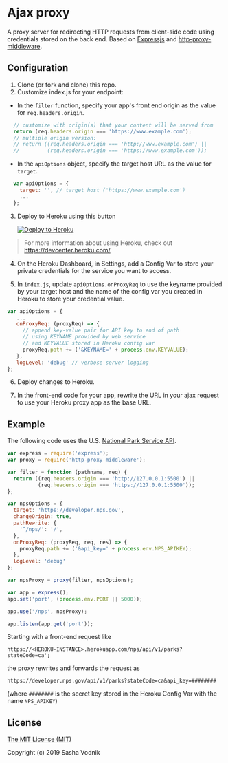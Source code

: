 # Ajax proxy

A proxy server for redirecting HTTP requests from client-side code using credentials stored on the back end.
Based on [Expressjs](https://expressjs.com) and [http-proxy-middleware](https://github.com/chimurai/http-proxy-middleware).

## Configuration

1. Clone (or fork and clone) this repo.
2. Customize index.js for your endpoint:

  - In the `filter` function, specify your app's front end origin as the value for `req.headers.origin`.
```js
  // customize with origin(s) that your content will be served from
  return (req.headers.origin === 'https://www.example.com');
  // multiple origin version:
  // return ((req.headers.origin === 'http://www.example.com') ||
  //         (req.headers.origin === 'https://www.example.com'));
```
  - In the `apiOptions` object, specify the target host URL as the value for `target`.

```js
  var apiOptions = {
    target: '', // target host ('https://www.example.com')
    ...
  };
```

   3. Deploy to Heroku using this button
   
       [![Deploy to Heroku](https://www.herokucdn.com/deploy/button.png)](https://heroku.com/deploy)

  > For more information about using Heroku, check out https://devcenter.heroku.com/

   4. On the Heroku Dashboard, in Settings, add a Config Var to store your private credentials for the service you want to access.

   5. In `index.js`, update `apiOptions.onProxyReq` to use the keyname provided by your target host and the name of the config var you created in Heroku to store your credential value.

   ```js
  var apiOptions = {
      ...
      onProxyReq: (proxyReq) => {
        // append key-value pair for API key to end of path
        // using KEYNAME provided by web service
        // and KEYVALUE stored in Heroku config var
        proxyReq.path += ('&KEYNAME=' + process.env.KEYVALUE);
      },
      logLevel: 'debug' // verbose server logging
  };
   ```

   6. Deploy changes to Heroku.

   7. In the front-end code for your app, rewrite the URL in your ajax request to use your Heroku proxy app as the base URL.

## Example
The following code uses the U.S. [National Park Service API]().

```js
var express = require('express');
var proxy = require('http-proxy-middleware');

var filter = function (pathname, req) {
  return ((req.headers.origin === 'http://127.0.0.1:5500') ||
          (req.headers.origin === 'https://127.0.0.1:5500'));
};

var npsOptions = {
  target: 'https://developer.nps.gov', 
  changeOrigin: true, 
  pathRewrite: {
    '^/nps/': '/', 
  },
  onProxyReq: (proxyReq, req, res) => {
    proxyReq.path += ('&api_key=' + process.env.NPS_APIKEY);
  },
  logLevel: 'debug'
};

var npsProxy = proxy(filter, npsOptions);

var app = express();
app.set('port', (process.env.PORT || 5000));

app.use('/nps', npsProxy);

app.listen(app.get('port'));

```

Starting with a front-end request like

```https://<HEROKU-INSTANCE>.herokuapp.com/nps/api/v1/parks?stateCode=ca';```

the proxy rewrites and forwards the request as

```https://developer.nps.gov/api/v1/parks?stateCode=ca&api_key=########```

(where `########` is the secret key stored in the Heroku Config Var with the name `NPS_APIKEY`)

## License

[The MIT License (MIT)](https://choosealicense.com/licenses/mit/)

Copyright (c) 2019 Sasha Vodnik

<!-- 
## Deploying to Heroku

```
heroku create
git push heroku master
heroku open
```
-->
